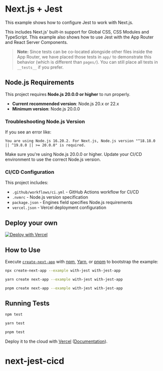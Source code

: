 # Next.js + Jest

This example shows how to configure Jest to work with Next.js.

This includes Next.js' built-in support for Global CSS, CSS Modules and TypeScript. This example also shows how to use Jest with the App Router and React Server Components.

> **Note:** Since tests can be co-located alongside other files inside the App Router, we have placed those tests in `app/` to demonstrate this behavior (which is different than `pages/`). You can still place all tests in `__tests__` if you prefer.

## Node.js Requirements

This project requires **Node.js 20.0.0 or higher** to run properly.

- **Current recommended version**: Node.js 20.x or 22.x
- **Minimum version**: Node.js 20.0.0

### Troubleshooting Node.js Version

If you see an error like:

```
You are using Node.js 16.20.2. For Next.js, Node.js version "^18.18.0 || ^19.8.0 || >= 20.0.0" is required.
```

Make sure you're using Node.js 20.0.0 or higher. Update your CI/CD environment to use the correct Node.js version.

### CI/CD Configuration

This project includes:
- `.github/workflows/ci.yml` - GitHub Actions workflow for CI/CD
- `.nvmrc` - Node.js version specification
- `package.json` - Engines field specifies Node.js requirements
- `vercel.json` - Vercel deployment configuration

## Deploy your own

[![Deploy with Vercel](https://vercel.com/button)](https://vercel.com/new/clone?repository-url=https://github.com/vercel/next.js/tree/canary/examples/with-jest&project-name=with-jest&repository-name=with-jest)

## How to Use

Execute [`create-next-app`](https://github.com/vercel/next.js/tree/canary/packages/create-next-app) with [npm](https://docs.npmjs.com/cli/init), [Yarn](https://yarnpkg.com/lang/en/docs/cli/create/), or [pnpm](https://pnpm.io) to bootstrap the example:

```bash
npx create-next-app --example with-jest with-jest-app
```

```bash
yarn create next-app --example with-jest with-jest-app
```

```bash
pnpm create next-app --example with-jest with-jest-app
```

## Running Tests

```bash
npm test
```

```bash
yarn test
```

```bash
pnpm test
```

Deploy it to the cloud with [Vercel](https://vercel.com/new?utm_source=github&utm_medium=readme&utm_campaign=next-example) ([Documentation](https://nextjs.org/docs/deployment)).
# next-jest-cicd
